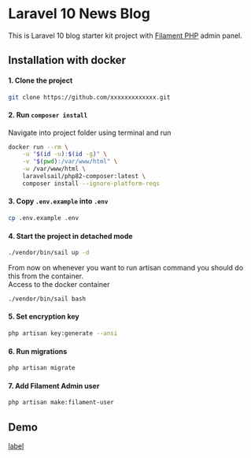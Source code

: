 # Laravel 10 News Blog

This is Laravel 10 blog starter kit project with [Filament PHP](https://filamentphp.com/) admin panel.

## Installation with docker

#### 1. Clone the project

```bash
git clone https://github.com/xxxxxxxxxxxxx.git
```

#### 2. Run `composer install`

Navigate into project folder using terminal and run

```bash
docker run --rm \
    -u "$(id -u):$(id -g)" \
    -v "$(pwd):/var/www/html" \
    -w /var/www/html \
    laravelsail/php82-composer:latest \
    composer install --ignore-platform-reqs
```

#### 3. Copy `.env.example` into `.env`

```bash
cp .env.example .env
```

#### 4. Start the project in detached mode

```bash
./vendor/bin/sail up -d
```

From now on whenever you want to run artisan command you should do this from the container. <br>
Access to the docker container

```bash
./vendor/bin/sail bash
```

#### 5. Set encryption key

```bash
php artisan key:generate --ansi
```

#### 6. Run migrations

```bash
php artisan migrate
```

#### 7. Add Filament Admin user

```bash
php artisan make:filament-user
```

## Demo

[label](https://blog.dreamhacks.us/)

##
